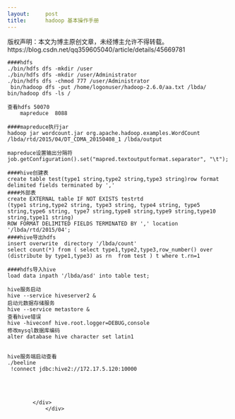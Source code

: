 ```yaml
---
layout:     post
title:      hadoop 基本操作手册
---
```

<div id="article_content" class="article_content clearfix csdn-tracking-statistics" data-pid="blog" data-mod="popu_307" data-dsm="post">
								<div class="article-copyright">
					版权声明：本文为博主原创文章，未经博主允许不得转载。					https://blog.csdn.net/qq359605040/article/details/45669781				</div>
								            <link rel="stylesheet" href="https://csdnimg.cn/release/phoenix/template/css/ck_htmledit_views-f76675cdea.css">
						<div class="htmledit_views" id="content_views">
                
<pre><code class="language-java">####hdfs
./bin/hdfs dfs -mkdir /user
./bin/hdfs dfs -mkdir /user/Administrator
./bin/hdfs dfs -chmod 777 /user/Administrator
 bin/hadoop dfs -put /home/logonuser/hadoop-2.6.0/aa.txt /lbda/
bin/hadoop dfs -ls /

查看hdfs 50070
    mapreduce  8088
		 
####mapreduce执行jar
hadoop jar wordcount.jar org.apache.hadoop.examples.WordCount /lbda/rtd/2015/04/DT_CDMA_20150408_1 /lbda/output

mapreduce设置输出分隔符
job.getConfiguration().set("mapred.textoutputformat.separator", "\t");

####hive创建表
create table test(type1 string,type2 string,type3 string)row format delimited fields terminated by ','
####外部表
create EXTERNAL table IF NOT EXISTS testrtd 
(type1 string,type2 string, type3 string, type4 string, type5 string,type6 string, type7 string,type8 string,type9 string,type10 string,type11 string)  
ROW FORMAT DELIMITED FIELDS TERMINATED BY ',' location '/lbda/rtd/2015/04';
####hive导出hdfs
insert overwrite  directory '/lbda/count' 
select count(*) from ( select type1,type2,type3,row_number() over (distribute by type1,type3) as rn  from test ) t where t.rn=1

####hdfs导入hive
load data inpath '/lbda/asd' into table test;

hive服务启动
hive --service hiveserver2 &amp;
启动元数据存储服务
hive --service metastore &amp;
查看hive错误
hive -hiveconf hive.root.logger=DEBUG,console
修改mysql数据库编码
alter database hive character set latin1 
 
 
hive服务端启动查看
./beeline
 !connect jdbc:hive2://172.17.5.120:10000</code></pre><span style="font-size:14px;"><br><br></span>
            </div>
                </div>